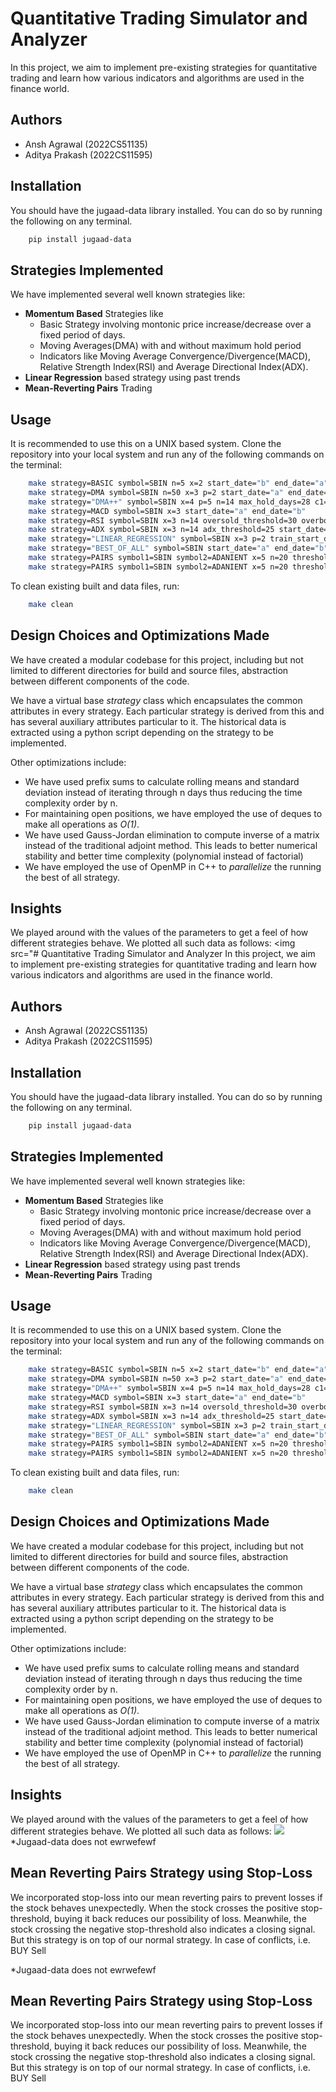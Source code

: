 # Quantitative Trading Simulator and Analyzer
In this project, we aim to implement pre-existing strategies for quantitative trading and learn how various indicators and algorithms are used in the finance world.

## Authors
* Ansh Agrawal (2022CS51135)
* Aditya Prakash (2022CS11595)

## Installation
You should have the jugaad-data library installed. You can do so by running the following on any terminal.
```bash
    pip install jugaad-data
```
## Strategies Implemented
We have implemented several well known strategies like:
* **Momentum Based** Strategies like
    * Basic Strategy involving montonic price increase/decrease over a fixed period of days.
    * Moving Averages(DMA) with and without maximum hold period
    * Indicators like Moving Average Convergence/Divergence(MACD), Relative Strength Index(RSI) and Average Directional Index(ADX).
* **Linear Regression** based strategy using past trends
* **Mean-Reverting Pairs** Trading 

## Usage
It is recommended to use this on a UNIX based system. Clone the repository into your local system and run any of the following commands on the terminal:
```bash
    make strategy=BASIC symbol=SBIN n=5 x=2 start_date="b" end_date="a"
    make strategy=DMA symbol=SBIN n=50 x=3 p=2 start_date="a" end_date="b"
    make strategy="DMA++" symbol=SBIN x=4 p=5 n=14 max_hold_days=28 c1=2 c2=0.2 start_date="a" end_date="b"
    make strategy=MACD symbol=SBIN x=3 start_date="a" end_date="b"
    make strategy=RSI symbol=SBIN x=3 n=14 oversold_threshold=30 overbought_threshold=70 start_date="a" end_date="b"
    make strategy=ADX symbol=SBIN x=3 n=14 adx_threshold=25 start_date="a" end_date="b"
    make strategy="LINEAR_REGRESSION" symbol=SBIN x=3 p=2 train_start_date="a" train_end_date="b" start_date="c" end_date="d"
    make strategy="BEST_OF_ALL" symbol=SBIN start_date="a" end_date="b"
    make strategy=PAIRS symbol1=SBIN symbol2=ADANIENT x=5 n=20 threshold=2 start_date="a" end_date="b"
    make strategy=PAIRS symbol1=SBIN symbol2=ADANIENT x=5 n=20 threshold=2 stop_loss_threshold=4 start_date="a" end_date="b"
```
To clean existing built and data files, run:
```bash
    make clean
```
## Design Choices and Optimizations Made
We have created a modular codebase for this project, including but not limited to different directories for build and source files, abstraction between different components of the code.

We have a virtual base _strategy_ class which encapsulates the common attributes in every strategy. Each particular strategy is derived from this and has several auxiliary attributes particular to it. The historical data is extracted using a python script depending on the strategy to be implemented. 

Other optimizations include:
* We have used prefix sums to calculate rolling means and standard deviation instead of iterating through n days thus reducing the time complexity order by n. 
* For maintaining open positions, we have employed the use of deques to make all operations as _O(1)_. 
* We have used Gauss-Jordan elimination to compute inverse of a matrix instead of the traditional adjoint method. This leads to better numerical stability and better time complexity (polynomial instead of factorial)
* We have employed the use of OpenMP in C++ to _parallelize_ the running the best of all strategy.

## Insights
We played around with the values of the parameters to get a feel of how different strategies behave. We plotted all such data as follows:
<img src="# Quantitative Trading Simulator and Analyzer
In this project, we aim to implement pre-existing strategies for quantitative trading and learn how various indicators and algorithms are used in the finance world.

## Authors
* Ansh Agrawal (2022CS51135)
* Aditya Prakash (2022CS11595)

## Installation
You should have the jugaad-data library installed. You can do so by running the following on any terminal.
```bash
    pip install jugaad-data
```
## Strategies Implemented
We have implemented several well known strategies like:
* **Momentum Based** Strategies like
    * Basic Strategy involving montonic price increase/decrease over a fixed period of days.
    * Moving Averages(DMA) with and without maximum hold period
    * Indicators like Moving Average Convergence/Divergence(MACD), Relative Strength Index(RSI) and Average Directional Index(ADX).
* **Linear Regression** based strategy using past trends
* **Mean-Reverting Pairs** Trading 

## Usage
It is recommended to use this on a UNIX based system. Clone the repository into your local system and run any of the following commands on the terminal:
```bash
    make strategy=BASIC symbol=SBIN n=5 x=2 start_date="b" end_date="a"
    make strategy=DMA symbol=SBIN n=50 x=3 p=2 start_date="a" end_date="b"
    make strategy="DMA++" symbol=SBIN x=4 p=5 n=14 max_hold_days=28 c1=2 c2=0.2 start_date="a" end_date="b"
    make strategy=MACD symbol=SBIN x=3 start_date="a" end_date="b"
    make strategy=RSI symbol=SBIN x=3 n=14 oversold_threshold=30 overbought_threshold=70 start_date="a" end_date="b"
    make strategy=ADX symbol=SBIN x=3 n=14 adx_threshold=25 start_date="a" end_date="b"
    make strategy="LINEAR_REGRESSION" symbol=SBIN x=3 p=2 train_start_date="a" train_end_date="b" start_date="c" end_date="d"
    make strategy="BEST_OF_ALL" symbol=SBIN start_date="a" end_date="b"
    make strategy=PAIRS symbol1=SBIN symbol2=ADANIENT x=5 n=20 threshold=2 start_date="a" end_date="b"
    make strategy=PAIRS symbol1=SBIN symbol2=ADANIENT x=5 n=20 threshold=2 stop_loss_threshold=4 start_date="a" end_date="b"
```
To clean existing built and data files, run:
```bash
    make clean
```
## Design Choices and Optimizations Made
We have created a modular codebase for this project, including but not limited to different directories for build and source files, abstraction between different components of the code.

We have a virtual base _strategy_ class which encapsulates the common attributes in every strategy. Each particular strategy is derived from this and has several auxiliary attributes particular to it. The historical data is extracted using a python script depending on the strategy to be implemented. 

Other optimizations include:
* We have used prefix sums to calculate rolling means and standard deviation instead of iterating through n days thus reducing the time complexity order by n. 
* For maintaining open positions, we have employed the use of deques to make all operations as _O(1)_. 
* We have used Gauss-Jordan elimination to compute inverse of a matrix instead of the traditional adjoint method. This leads to better numerical stability and better time complexity (polynomial instead of factorial)
* We have employed the use of OpenMP in C++ to _parallelize_ the running the best of all strategy.

## Insights
We played around with the values of the parameters to get a feel of how different strategies behave. We plotted all such data as follows:
<img src="[https://github.com/AnshAgrawal04/Images/issues/1#issue-2132432879](https://raw.githubusercontent.com/adityaxprakash/Benchmark-code-for-A1/main/RSI.jpeg)">
*Jugaad-data does not ewrwefewf

## Mean Reverting Pairs Strategy using Stop-Loss
We incorporated stop-loss into our mean reverting pairs to prevent losses if the stock behaves unexpectedly. When the stock crosses the positive stop-threshold, buying it back reduces our possibility of loss. Meanwhile, the stock crossing the negative stop-threshold also indicates a closing signal. But this strategy is on top of our normal strategy. In case of conflicts, i.e. BUY Sell


*Jugaad-data does not ewrwefewf

## Mean Reverting Pairs Strategy using Stop-Loss
We incorporated stop-loss into our mean reverting pairs to prevent losses if the stock behaves unexpectedly. When the stock crosses the positive stop-threshold, buying it back reduces our possibility of loss. Meanwhile, the stock crossing the negative stop-threshold also indicates a closing signal. But this strategy is on top of our normal strategy. In case of conflicts, i.e. BUY Sell

